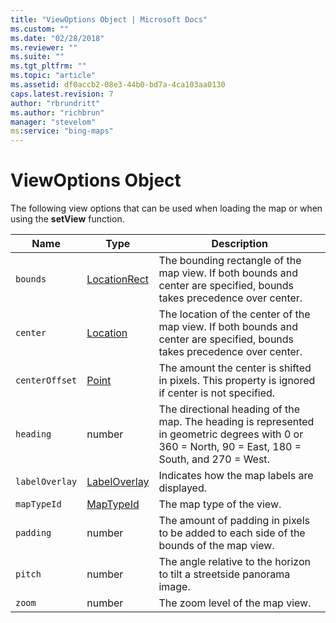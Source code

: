 ```yaml
---
title: "ViewOptions Object | Microsoft Docs"
ms.custom: ""
ms.date: "02/28/2018"
ms.reviewer: ""
ms.suite: ""
ms.tgt_pltfrm: ""
ms.topic: "article"
ms.assetid: df0accb2-08e3-44b0-bd7a-4ca103aa0130
caps.latest.revision: 7
author: "rbrundritt"
ms.author: "richbrun"
manager: "stevelom"
ms:service: "bing-maps"
---
```

# ViewOptions Object
The following view options that can be used when loading the map or when using the **setView** function.

Name          | Type            | Description
------------- | --------------- | -----------------------------------
`bounds`        | [LocationRect](../v8-web-control/locationrect-class.md)    | The bounding rectangle of the map view. If both bounds and center are specified, bounds takes precedence over center.
`center`        | [Location](../v8-web-control/location-class.md)        | The location of the center of the map view. If both bounds and center are specified, bounds takes precedence over center.
`centerOffset` | [Point]() | The amount the center is shifted in pixels. This property is ignored if center is not specified.
`heading`       | number          | The directional heading of the map. The heading is represented in geometric degrees with 0 or 360 = North, 90 = East, 180 = South, and 270 = West.
`labelOverlay`  | [LabelOverlay](../v8-web-control/labeloverlay-enumeration.md) | Indicates how the map labels are displayed.
`mapTypeId`     | [MapTypeId](../v8-web-control/maptypeid-enumeration.md)       | The map type of the view. 
`padding`       | number          | The amount of padding in pixels to be added to each side of the bounds of the map view.
`pitch`         | number          | The angle relative to the horizon to tilt a streetside panorama image.
`zoom`          | number          | The zoom level of the map view.
